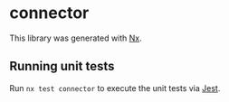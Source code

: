 # connector

This library was generated with [Nx](https://nx.dev).

## Running unit tests

Run `nx test connector` to execute the unit tests via [Jest](https://jestjs.io).
